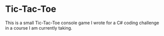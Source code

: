 # Tic-Tac-Toe

This is a small Tic-Tac-Toe console game I wrote for a C# coding challenge in a course I am currently taking.
